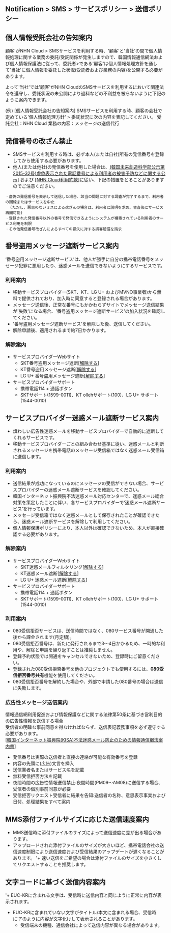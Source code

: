 ## Notification > SMS > サービスポリシー > 送信ポリシー

<span id="private-policy"></span>
## 個人情報受託会社の告知案内

顧客'がNHN Cloud > SMSサービスを利用する時、'顧客'と'当社'の間で個人情報処理に関する業務の委託/受託関係が発生しますので、韓国情報通信網法および個人情報保護法に従って、委託者>である'顧客'は個人情報処理方針を通して'当社'に個人情報を委託した状況(受託者および業務の内容)を公開する必要があります。

よって'当社'では'顧客'がNHN CloudのSMSサービスを利用するにおいて関連法令を遵守し、委託状況の未公開により過料などの不利益を被らないように下記のように案内できます。

(例)
[個人情報受託会社の告知案内]
SMSサービスを利用する時、顧客の会社で定めている'個人情報処理方針' > 委託状況に次の内容を表記してください。
受託会社：NHN Cloud
業務の内容：メッセージの送信代行

<span id='fabrication-number'></span>
## 発信番号の改ざん禁止
+ SMSサービスを利用する時は、必ず本人(または自社)所有の発信番号を登録してから使用する必要があります。
+ 他人(または他社)の発信番号を使用した場合は、<a href="https://www.msit.go.kr/bbs/view.do?sCode=user&mId=108&mPid=103&bbsSeqNo=83&nttSeqNo=1259891" target="_blank">(韓国未来創造科学部公示第2015-32号)虚偽表示された電話番号による利用者の被害予防などに関する公示]</a> および <a href="https://www.toast.com/terms/terms-service
" target="_blank">[NHN Cloud利用約款]</a>に従い、下記の措置をとることがありますのでご注意ください。 

```
ㆍ虚偽の発信番号を表示して送信した場合、該当の問題に対する調査が完了するまで、利用者の回線またはサービスを中止
  (ただし、悪意のないミスによる改ざんの場合は、利用者に説明を求め、審査後にサービス再開可能)
ㆍ登録された発信番号以外の番号で発信できるようにシステムが構築されている利用者のサービス利用を制限 
ㆍその他発信番号改ざんによるすべての損失に対する損害賠償を請求 
```

<span id="fraud-number"></span>
## 番号盗用メッセージ遮断サービス案内
‘番号盗用メッセージ遮断サービス’は、他人が勝手に自分の携帯電話番号をメッセージ犯罪に悪用したり、迷惑メールを送信できないようにするサービスです。

### 利用案内
+ 移動サービスプロバイダー(SKT、KT、LG U+ およびMVNO事業者)から無料で提供されており、加入時に同意すると登録される場合があります。
+ メッセージ送信後、正常な番号にもかかわらずサイトでメッセージ送信結果が'失敗'になる場合、'番号盗用メッセージ遮断サービス'の加入状況を確認してください。
+ '番号盗用メッセージ遮断サービス'を解除した後、送信してください。
+ 解除申請後、適用されるまで約7日かかります。

### 解除案内
+ サービスプロバイダーWebサイト
    + SKT番号盗用メッセージ遮断[[解除する](http://www.tworld.co.kr/normal.do?serviceId=S_PROD2001&viewId=V_PROD2001&prod_id=NA00004406)]
    + KT番号盗用メッセージ遮断[[解除する](https://product.kt.com/wDic/productDetail.do?ItemCode=1047)]
    + LG U+ 番号盗用メッセージ遮断[[解除する](https://www.lguplus.com/plan/addon/addon-call-msg/LRZ0002297)]
+ サービスプロバイダーサポート
    + 携帯電話114 + 通話ボタン
    + SKTサポート(1599-0011)、KT ollehサポート(100)、LG U+ サポート(1544-0010)

<span id="spam-number"></span>
## サービスプロバイダー迷惑メール遮断サービス案内
+ 煩わしい広告性迷惑メールを移動サービスプロバイダーで自動的に遮断してくれるサービスです。
+ 移動サービスプロバイダーごとの組み合わせ基準に従い、迷惑メールと判断されるメッセージを携帯電話のメッセージ受信箱ではなく迷惑メール受信箱に送信します。

### 利用案内
+ 送信結果が成功になっているのにメッセージの受信ができない場合、サービスプロバイダーの迷惑メール遮断サービスを確認してください。
+ 韓国インターネット振興院不法迷惑メール対応センターで、迷惑メール総合対策を策定したことに伴い、各サービスプロバイダーで‘迷惑メール遮断サービス’を行っています。
+ メッセージ受信箱ではなく迷惑メールとして保存されたことが確認できたら、迷惑メール遮断サービスを解除して利用してください。
+ 個人情報保護ポリシーにより、本人以外は確認できないため、本人が直接確認する必要があります。

### 解除案内
+ サービスプロバイダーWebサイト
    + SKT迷惑メールフィルタリング[[解除する](http://www.tworld.co.kr/normal.do?serviceId=S_PROD2001&viewId=V_PROD2001&prod_id=NA00002121)]
    + KT迷惑メール遮断[[解除する](https://product.kt.com/wDic/productDetail.do?ItemCode=479)]
    + LG U+ 迷惑メール遮断[[解除する](https://www.lguplus.com/plan/addon/addon-call-msg/LRZ0000277)]
+ サービスプロバイダーサポート
    + 携帯電話114 + 通話ボタン
    + SKTサポート(1599-0011)、KT ollehサポート(100)、LG U+ サポート(1544-0010)

### 利用案内
+ 080受信拒否サービスは、送信時間ではなく、080サービス番号が開通した後から課金されます(月定額)。
+ 080受信拒否番号は、新たに発行されるまで3～4日かかるため、一時的な利用や、解除と申請を繰り返すことは推奨しません。
+ 登録予約状態では開通をキャンセルできないため、登録時にご留意ください。
+ 登録された080受信拒否番号を他のプロジェクトでも使用するには、**080受信拒否番号共有**機能を使用してください。
+ 080受信拒否番号を解約した場合や、外部で申請した080番号の場合は送信に失敗します。

### 広告性メッセージ送信案内
情報通信網利用促進および情報保護などに関する法律第50条に基づき営利目的の広告性情報を送信する場合\
受信者の明確な事前同意を得なければならず、送信表記義務事項を必ず遵守する必要があります。\
[[韓国インターネット振興院(KISA)不法迷惑メール防止のための情報通信網法案内書](https://static.toastoven.net/prod_sms/kisa_spam_guide.pdf)]
+ 発信番号は実際の送信者と直接の連絡が可能な有効番号を登録
+ 内容の先頭に(広告)文言を挿入
+ 送信業者名またはサービス名を記載
+ 無料受信拒否方法を記載
+ 夜間時間の広告性情報送信禁止:夜間時間(PM09～AM08)に送信する場合、受信者の個別事前同意が必要
+ 受信拒否リクエスト受信者に結果を告知:送信者の名称、意思表示事実および日付、処理結果をすべて案内

## MMS添付ファイルサイズに応じた送信速度案内
+ MMS送信時に添付ファイルのサイズによって送信速度に差が出る場合があります。
+ アップロードされた添付ファイルのサイズが大きいほど、携帯電話会社の送信速度制限により送信速度および受信結果のアップデートが遅くなることがあります。
'+ 速い送信をご希望の場合は添付ファイルのサイズを小さくしてリクエストすることを推奨します。

## 文字コードに基づく送信内容案内
'+ EUC-KRに含まれる文字は、受信時に送信内容と同じように正常に内容が表示されます。
+ EUC-KRに含まれていない文字がタイトル/本文に含まれる場合、受信時に'?'のように内容が文字化けして表示されることがあります。
    + 受信端末の機種、通信会社によって送信内容が異なる場合があります。
